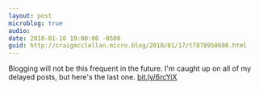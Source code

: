 ```yaml
---
layout: post
microblog: true
audio: 
date: 2010-01-16 19:00:00 -0500
guid: http://craigmcclellan.micro.blog/2010/01/17/t7878958680.html
---
```

Blogging will not be this frequent in the future.  I'm caught up on all of my delayed posts, but here's the last one. [bit.ly/6rcYiX](http://bit.ly/6rcYiX)
